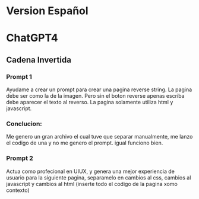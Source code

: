 # Version Español
# ChatGPT4
## Cadena Invertida

### Prompt 1
Ayudame a crear un prompt para crear una pagina reverse string.
La pagina debe ser como la de la imagen.
Pero sin el boton reverse apenas escriba debe aparecer el texto al reverso.
La pagina solamente utiliza html y javascript.

### Conclucion:
Me genero un gran archivo el cual tuve que separar manualmente, me lanzo el codigo de una y no me genero el prompt. igual funciono bien.

### Prompt 2
Actua como profecional en UIUX, y genera una mejor experiencia de usuario para la siguiente pagina, separamelo en cambios al css, cambios al javascript y cambios al html
(inserte todo el codigo de la pagina xomo contexto)
